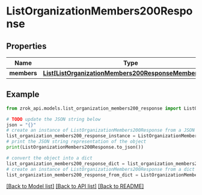 # ListOrganizationMembers200Response


## Properties

Name | Type | Description | Notes
------------ | ------------- | ------------- | -------------
**members** | [**List[ListOrganizationMembers200ResponseMembersInner]**](ListOrganizationMembers200ResponseMembersInner.md) |  | [optional] 

## Example

```python
from zrok_api.models.list_organization_members200_response import ListOrganizationMembers200Response

# TODO update the JSON string below
json = "{}"
# create an instance of ListOrganizationMembers200Response from a JSON string
list_organization_members200_response_instance = ListOrganizationMembers200Response.from_json(json)
# print the JSON string representation of the object
print(ListOrganizationMembers200Response.to_json())

# convert the object into a dict
list_organization_members200_response_dict = list_organization_members200_response_instance.to_dict()
# create an instance of ListOrganizationMembers200Response from a dict
list_organization_members200_response_from_dict = ListOrganizationMembers200Response.from_dict(list_organization_members200_response_dict)
```
[[Back to Model list]](../README.md#documentation-for-models) [[Back to API list]](../README.md#documentation-for-api-endpoints) [[Back to README]](../README.md)


